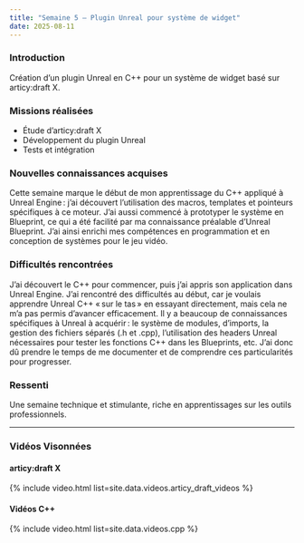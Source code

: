 ```yaml
---
title: "Semaine 5 – Plugin Unreal pour système de widget"
date: 2025-08-11
---
```


### Introduction
Création d’un plugin Unreal en C++ pour un système de widget basé sur articy:draft X.

### Missions réalisées
- Étude d’articy:draft X
- Développement du plugin Unreal
- Tests et intégration

### Nouvelles connaissances acquises
Cette semaine marque le début de mon apprentissage du C++ appliqué à Unreal Engine : j’ai découvert l’utilisation des macros, templates et pointeurs spécifiques à ce moteur. J’ai aussi commencé à prototyper le système en Blueprint, ce qui a été facilité par ma connaissance préalable d’Unreal Blueprint. J’ai ainsi enrichi mes compétences en programmation et en conception de systèmes pour le jeu vidéo.

### Difficultés rencontrées
J’ai découvert le C++ pour commencer, puis j’ai appris son application dans Unreal Engine. J’ai rencontré des difficultés au début, car je voulais apprendre Unreal C++ « sur le tas » en essayant directement, mais cela ne m’a pas permis d’avancer efficacement. Il y a beaucoup de connaissances spécifiques à Unreal à acquérir : le système de modules, d’imports, la gestion des fichiers séparés (.h et .cpp), l’utilisation des headers Unreal nécessaires pour tester les fonctions C++ dans les Blueprints, etc. J’ai donc dû prendre le temps de me documenter et de comprendre ces particularités pour progresser.

### Ressenti
Une semaine technique et stimulante, riche en apprentissages sur les outils professionnels.

---
### Vidéos Visonnées
#### articy:draft X
{% include video.html list=site.data.videos.articy_draft_videos %}

#### Vidéos C++
{% include video.html list=site.data.videos.cpp %}